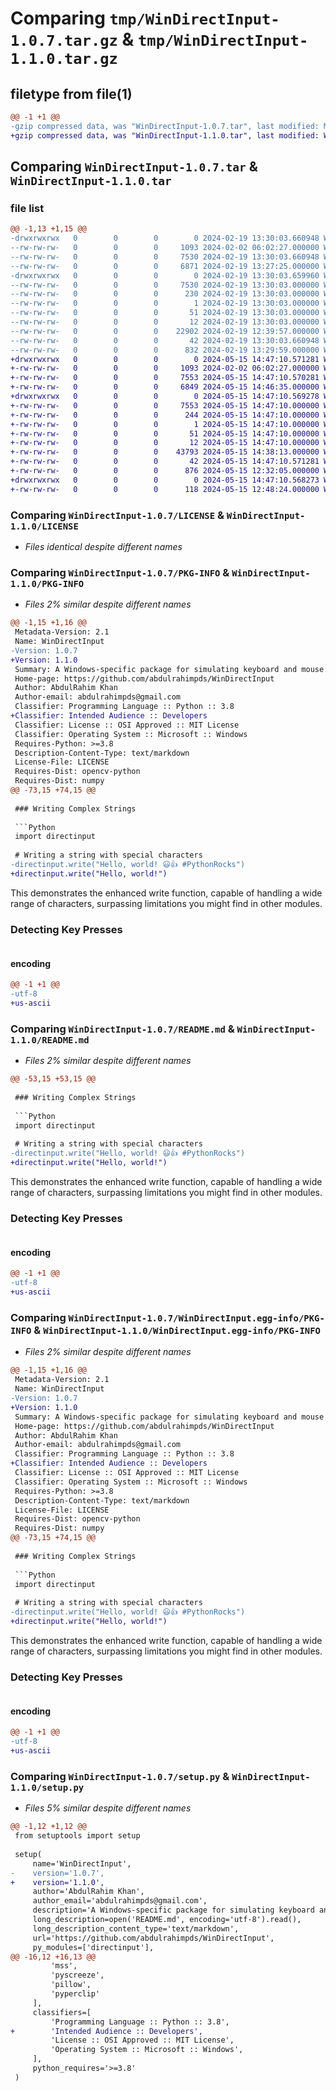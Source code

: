 # Comparing `tmp/WinDirectInput-1.0.7.tar.gz` & `tmp/WinDirectInput-1.1.0.tar.gz`

## filetype from file(1)

```diff
@@ -1 +1 @@
-gzip compressed data, was "WinDirectInput-1.0.7.tar", last modified: Mon Feb 19 13:30:03 2024, max compression
+gzip compressed data, was "WinDirectInput-1.1.0.tar", last modified: Wed May 15 14:47:10 2024, max compression
```

## Comparing `WinDirectInput-1.0.7.tar` & `WinDirectInput-1.1.0.tar`

### file list

```diff
@@ -1,13 +1,15 @@
-drwxrwxrwx   0        0        0        0 2024-02-19 13:30:03.660948 WinDirectInput-1.0.7/
--rw-rw-rw-   0        0        0     1093 2024-02-02 06:02:27.000000 WinDirectInput-1.0.7/LICENSE
--rw-rw-rw-   0        0        0     7530 2024-02-19 13:30:03.660948 WinDirectInput-1.0.7/PKG-INFO
--rw-rw-rw-   0        0        0     6871 2024-02-19 13:27:25.000000 WinDirectInput-1.0.7/README.md
-drwxrwxrwx   0        0        0        0 2024-02-19 13:30:03.659960 WinDirectInput-1.0.7/WinDirectInput.egg-info/
--rw-rw-rw-   0        0        0     7530 2024-02-19 13:30:03.000000 WinDirectInput-1.0.7/WinDirectInput.egg-info/PKG-INFO
--rw-rw-rw-   0        0        0      230 2024-02-19 13:30:03.000000 WinDirectInput-1.0.7/WinDirectInput.egg-info/SOURCES.txt
--rw-rw-rw-   0        0        0        1 2024-02-19 13:30:03.000000 WinDirectInput-1.0.7/WinDirectInput.egg-info/dependency_links.txt
--rw-rw-rw-   0        0        0       51 2024-02-19 13:30:03.000000 WinDirectInput-1.0.7/WinDirectInput.egg-info/requires.txt
--rw-rw-rw-   0        0        0       12 2024-02-19 13:30:03.000000 WinDirectInput-1.0.7/WinDirectInput.egg-info/top_level.txt
--rw-rw-rw-   0        0        0    22902 2024-02-19 12:39:57.000000 WinDirectInput-1.0.7/directinput.py
--rw-rw-rw-   0        0        0       42 2024-02-19 13:30:03.660948 WinDirectInput-1.0.7/setup.cfg
--rw-rw-rw-   0        0        0      832 2024-02-19 13:29:59.000000 WinDirectInput-1.0.7/setup.py
+drwxrwxrwx   0        0        0        0 2024-05-15 14:47:10.571281 WinDirectInput-1.1.0/
+-rw-rw-rw-   0        0        0     1093 2024-02-02 06:02:27.000000 WinDirectInput-1.1.0/LICENSE
+-rw-rw-rw-   0        0        0     7553 2024-05-15 14:47:10.570281 WinDirectInput-1.1.0/PKG-INFO
+-rw-rw-rw-   0        0        0     6849 2024-05-15 14:46:35.000000 WinDirectInput-1.1.0/README.md
+drwxrwxrwx   0        0        0        0 2024-05-15 14:47:10.569278 WinDirectInput-1.1.0/WinDirectInput.egg-info/
+-rw-rw-rw-   0        0        0     7553 2024-05-15 14:47:10.000000 WinDirectInput-1.1.0/WinDirectInput.egg-info/PKG-INFO
+-rw-rw-rw-   0        0        0      244 2024-05-15 14:47:10.000000 WinDirectInput-1.1.0/WinDirectInput.egg-info/SOURCES.txt
+-rw-rw-rw-   0        0        0        1 2024-05-15 14:47:10.000000 WinDirectInput-1.1.0/WinDirectInput.egg-info/dependency_links.txt
+-rw-rw-rw-   0        0        0       51 2024-05-15 14:47:10.000000 WinDirectInput-1.1.0/WinDirectInput.egg-info/requires.txt
+-rw-rw-rw-   0        0        0       12 2024-05-15 14:47:10.000000 WinDirectInput-1.1.0/WinDirectInput.egg-info/top_level.txt
+-rw-rw-rw-   0        0        0    43793 2024-05-15 14:38:13.000000 WinDirectInput-1.1.0/directinput.py
+-rw-rw-rw-   0        0        0       42 2024-05-15 14:47:10.571281 WinDirectInput-1.1.0/setup.cfg
+-rw-rw-rw-   0        0        0      876 2024-05-15 12:32:05.000000 WinDirectInput-1.1.0/setup.py
+drwxrwxrwx   0        0        0        0 2024-05-15 14:47:10.568273 WinDirectInput-1.1.0/tests/
+-rw-rw-rw-   0        0        0      118 2024-05-15 12:48:24.000000 WinDirectInput-1.1.0/tests/test.py
```

### Comparing `WinDirectInput-1.0.7/LICENSE` & `WinDirectInput-1.1.0/LICENSE`

 * *Files identical despite different names*

### Comparing `WinDirectInput-1.0.7/PKG-INFO` & `WinDirectInput-1.1.0/PKG-INFO`

 * *Files 2% similar despite different names*

```diff
@@ -1,15 +1,16 @@
 Metadata-Version: 2.1
 Name: WinDirectInput
-Version: 1.0.7
+Version: 1.1.0
 Summary: A Windows-specific package for simulating keyboard and mouse inputs
 Home-page: https://github.com/abdulrahimpds/WinDirectInput
 Author: AbdulRahim Khan
 Author-email: abdulrahimpds@gmail.com
 Classifier: Programming Language :: Python :: 3.8
+Classifier: Intended Audience :: Developers
 Classifier: License :: OSI Approved :: MIT License
 Classifier: Operating System :: Microsoft :: Windows
 Requires-Python: >=3.8
 Description-Content-Type: text/markdown
 License-File: LICENSE
 Requires-Dist: opencv-python
 Requires-Dist: numpy
@@ -73,15 +74,15 @@
 
 ### Writing Complex Strings
 
 ```Python
 import directinput
 
 # Writing a string with special characters
-directinput.write("Hello, world! 😃👍 #PythonRocks")
+directinput.write("Hello, world!")
 ```
 
 This demonstrates the enhanced write function, capable of handling a wide range of characters, surpassing limitations you might find in other modules.
 
 ### Detecting Key Presses
 
 ```Python
```

#### encoding

```diff
@@ -1 +1 @@
-utf-8
+us-ascii
```

### Comparing `WinDirectInput-1.0.7/README.md` & `WinDirectInput-1.1.0/README.md`

 * *Files 2% similar despite different names*

```diff
@@ -53,15 +53,15 @@
 
 ### Writing Complex Strings
 
 ```Python
 import directinput
 
 # Writing a string with special characters
-directinput.write("Hello, world! 😃👍 #PythonRocks")
+directinput.write("Hello, world!")
 ```
 
 This demonstrates the enhanced write function, capable of handling a wide range of characters, surpassing limitations you might find in other modules.
 
 ### Detecting Key Presses
 
 ```Python
```

#### encoding

```diff
@@ -1 +1 @@
-utf-8
+us-ascii
```

### Comparing `WinDirectInput-1.0.7/WinDirectInput.egg-info/PKG-INFO` & `WinDirectInput-1.1.0/WinDirectInput.egg-info/PKG-INFO`

 * *Files 2% similar despite different names*

```diff
@@ -1,15 +1,16 @@
 Metadata-Version: 2.1
 Name: WinDirectInput
-Version: 1.0.7
+Version: 1.1.0
 Summary: A Windows-specific package for simulating keyboard and mouse inputs
 Home-page: https://github.com/abdulrahimpds/WinDirectInput
 Author: AbdulRahim Khan
 Author-email: abdulrahimpds@gmail.com
 Classifier: Programming Language :: Python :: 3.8
+Classifier: Intended Audience :: Developers
 Classifier: License :: OSI Approved :: MIT License
 Classifier: Operating System :: Microsoft :: Windows
 Requires-Python: >=3.8
 Description-Content-Type: text/markdown
 License-File: LICENSE
 Requires-Dist: opencv-python
 Requires-Dist: numpy
@@ -73,15 +74,15 @@
 
 ### Writing Complex Strings
 
 ```Python
 import directinput
 
 # Writing a string with special characters
-directinput.write("Hello, world! 😃👍 #PythonRocks")
+directinput.write("Hello, world!")
 ```
 
 This demonstrates the enhanced write function, capable of handling a wide range of characters, surpassing limitations you might find in other modules.
 
 ### Detecting Key Presses
 
 ```Python
```

#### encoding

```diff
@@ -1 +1 @@
-utf-8
+us-ascii
```

### Comparing `WinDirectInput-1.0.7/setup.py` & `WinDirectInput-1.1.0/setup.py`

 * *Files 5% similar despite different names*

```diff
@@ -1,12 +1,12 @@
 from setuptools import setup
 
 setup(
     name='WinDirectInput',
-    version='1.0.7',
+    version='1.1.0',
     author='AbdulRahim Khan',
     author_email='abdulrahimpds@gmail.com',
     description='A Windows-specific package for simulating keyboard and mouse inputs',
     long_description=open('README.md', encoding='utf-8').read(),
     long_description_content_type='text/markdown',
     url='https://github.com/abdulrahimpds/WinDirectInput',
     py_modules=['directinput'],
@@ -16,12 +16,13 @@
         'mss',
         'pyscreeze',
         'pillow',
         'pyperclip'
     ],
     classifiers=[
         'Programming Language :: Python :: 3.8',
+        'Intended Audience :: Developers',
         'License :: OSI Approved :: MIT License',
         'Operating System :: Microsoft :: Windows',
     ],
     python_requires='>=3.8'
 )
```

